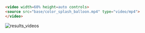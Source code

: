 ```HTML
<video width=60% height=auto controls>
<source src="base/color_splash_balloon.mp4" type="video/mp4">
</video>
```
![results_videos]("base/color_splash_balloon.mp4")
